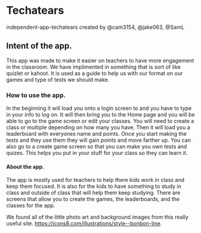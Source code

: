 # Techatears
independent-app-techatears created by @cam3154, @jake063, @SamL 

## Intent of the app.
This app was made to make it easier on teachers to have more engagement in the classroom.
We have implimented in something that is sort of like quizlet or kahoot. It is used as a guide to help us with our format on our games and type of tests we should make. 

### How to use the app.
In the beginning it will load you onto a login screen to and you have to type in your info to log on.  It will then bring you to the Home page and you will be able to go to the game screen or edit your classes.
You will need to create a class or multiple depending on how many you have.  Then it will load you a leaderboard with everyones name and points.  Once you start making the tests and they use them they will gain points and move farther up.
You can also go to a create game screen so that you can make you own tests and quizes.  This helps you put in your stuff for your class so they can learn it. 

#### About the app. 
The app is mostly used for teachers to help there kids work in class and keep them focused. It is also for the kids to have something to study in class and outside of class that will help them keep studying.  There are screens that allow you to create the games, the leaderboards, and the classes for the app.

We found all of the little photo art and background images from this really useful site. https://icons8.com/illustrations/style--bonbon-line.

